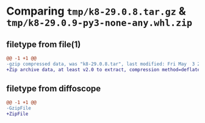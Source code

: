 # Comparing `tmp/k8-29.0.8.tar.gz` & `tmp/k8-29.0.9-py3-none-any.whl.zip`

## filetype from file(1)

```diff
@@ -1 +1 @@
-gzip compressed data, was "k8-29.0.8.tar", last modified: Fri May  3 23:47:32 2024, max compression
+Zip archive data, at least v2.0 to extract, compression method=deflate
```

## filetype from diffoscope

```diff
@@ -1 +1 @@
-GzipFile
+ZipFile
```

